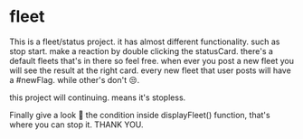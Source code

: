 # fleet
This is a fleet/status project.
it has almost different functionality. such as stop start. make a reaction by double clicking the statusCard.
there's a default fleets that's in there so feel free.
when ever you post a new fleet you will see the result at the right card.
every new fleet that user posts will have a #newFlag. while other's don't 😒.

this project will continuing. means it's stopless.

Finally give a look 👀 the condition inside displayFleet() function, that's where you can stop it.
THANK YOU.

